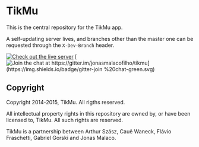 TikMu
=====

This is the central repository for the TikMu app.

A self-updating server lives, and branches other than the master one can be requested through the `X-Dev-Branch` header.

[![Check out the live server](https://img.shields.io/badge/live%20at-104.236.51.222-brightgreen.svg)](http://http://104.236.51.222/) [![Join the chat at https://gitter.im/jonasmalacofilho/tikmu](https://img.shields.io/badge/gitter-join %20chat-green.svg)](https://gitter.im/jonasmalacofilho/tikmu?utm_source=badge&utm_medium=badge&utm_content=badge)


## Copyright

Copyright 2014-2015, TikMu.  All rigths reserved.

All intellectual property rights in this repository are owned by, or have been
licensed to, TikMu.  All such rights are reserved.

TikMu is a partnership between Arthur Szász, Cauê Waneck, Flávio Fraschetti,
Gabriel Gorski and Jonas Malaco.

